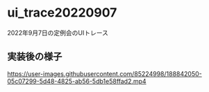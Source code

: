 # ui_trace20220907

2022年9月7日の定例会のUIトレース

## 実装後の様子

https://user-images.githubusercontent.com/85224998/188842050-05c07299-5d48-4825-ab56-5db1e58ffad2.mp4